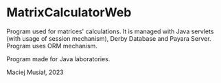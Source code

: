 # MatrixCalculatorWeb

Program used for matrices' calculations. It is managed with Java servlets (with usage of session mechanism), Derby Database and Payara Server.
Program uses ORM mechanism.

Program made for Java laboratories.

Maciej Musiał, 2023
